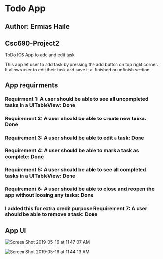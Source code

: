 
# Todo App

## Author: Ermias Haile 

## Csc690-Project2
ToDo IOS App to add and edit task 

 This app let user to add task by pressing the add button on top right corner. It allows user to edit their task and save it     at finished or unfinish section. 

## App requirments

###  Requirment  1: A user should be able to see all uncompleted tasks in a UITableView: Done 
### Requirement 2: A user should be able to create new tasks: Done 
### Requirement 3: A user should be able to edit a task: Done 
### Requirement 4: A user should be able to mark a task as complete: Done 
### Requirement 5: A user should be able to see all completed tasks in a UITableView: Done 
### Requirement 6: A user should be able to close and reopen the app without loosing any tasks: Done 

### I added this for extra credit purpose Requirement 7: A user should be able to remove a task: Done 
 

## App UI 

![Screen Shot 2019-05-16 at 11 47 07 AM](https://user-images.githubusercontent.com/37124434/57883169-4e323580-77da-11e9-9001-ab23c82ed46e.png)

![Screen Shot 2019-05-16 at 11 44 13 AM](https://user-images.githubusercontent.com/37124434/57883190-5e4a1500-77da-11e9-9f68-85e04572e9ea.png)

